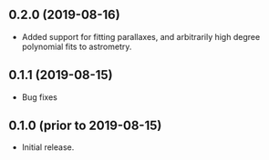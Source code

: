 0.2.0 (2019-08-16)
------------------
- Added support for fitting parallaxes, and arbitrarily
high degree polynomial fits to astrometry.

0.1.1 (2019-08-15)
------------------
- Bug fixes

0.1.0 (prior to 2019-08-15)
---------------------------
- Initial release.